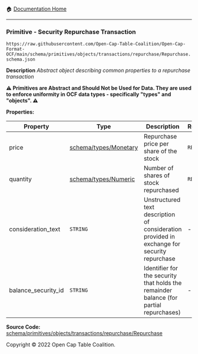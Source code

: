 :house: [Documentation Home](../../../../../../README.md)

---

### Primitive - Security Repurchase Transaction

`https://raw.githubusercontent.com/Open-Cap-Table-Coalition/Open-Cap-Format-OCF/main/schema/primitives/objects/transactions/repurchase/Repurchase.schema.json`

**Description** _Abstract object describing common properties to a repurchase transaction_

**:warning: Primitives are Abstract and Should Not be Used for Data. They are used to enforce uniformity in OCF data types - specifically "types" and "objects". :warning:**

**Properties:**

| Property            | Type                                                   | Description                                                                                 | Required   |
| ------------------- | ------------------------------------------------------ | ------------------------------------------------------------------------------------------- | ---------- |
| price               | [schema/types/Monetary](../../../../types/Monetary.md) | Repurchase price per share of the stock                                                     | `REQUIRED` |
| quantity            | [schema/types/Numeric](../../../../types/Numeric.md)   | Number of shares of stock repurchased                                                       | `REQUIRED` |
| consideration_text  | `STRING`                                               | Unstructured text description of consideration provided in exchange for security repurchase | -          |
| balance_security_id | `STRING`                                               | Identifier for the security that holds the remainder balance (for partial repurchases)      | -          |

**Source Code:** [schema/primitives/objects/transactions/repurchase/Repurchase](../../../../../../../schema/primitives/objects/transactions/repurchase/Repurchase.schema.json)

Copyright © 2022 Open Cap Table Coalition.
